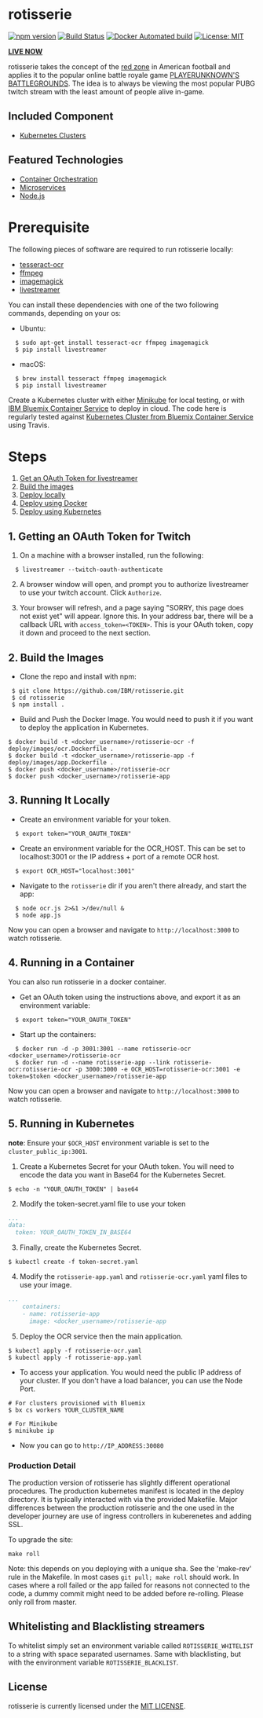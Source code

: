 # rotisserie

[![npm version](https://badge.fury.io/js/pubgredzone.svg)](https://badge.fury.io/js/pubgredzone)
[![Build Status](https://api.travis-ci.org/IBM/rotisserie.svg?branch=master)](https://travis-ci.org/IBM/rotisserie)
[![Docker Automated build](https://img.shields.io/docker/automated/jrottenberg/ffmpeg.svg)](https://hub.docker.com/r/eggshell/rotisserie/)
[![License: MIT](https://img.shields.io/badge/License-MIT-yellow.svg)](https://opensource.org/licenses/MIT)

[**LIVE NOW**](http://pubgred.zone)

rotisserie takes the concept of the [red zone](https://en.wikipedia.org/wiki/Red_zone_(gridiron_football))
in American football and applies it to the popular online battle royale game
[PLAYERUNKNOWN'S BATTLEGROUNDS](https://www.playbattlegrounds.com/main.pu). The
idea is to always be viewing the most popular PUBG twitch stream with the least
amount of people alive in-game.

## Included Component

- [Kubernetes Clusters](https://console.ng.bluemix.net/docs/containers/cs_ov.html#cs_ov)

## Featured Technologies

- [Container Orchestration](https://www.ibm.com/cloud-computing/bluemix/containers)
- [Microservices](https://www.ibm.com/developerworks/community/blogs/5things/entry/5_things_to_know_about_microservices?lang=en)
- [Node.js](https://nodejs.org/)

# Prerequisite

The following pieces of software are required to run rotisserie locally:

* [tesseract-ocr](https://github.com/tesseract-ocr/tesseract)
* [ffmpeg](https://ffmpeg.org/)
* [imagemagick](https://www.imagemagick.org/script/index.php)
* [livestreamer](https://github.com/chrippa/livestreamer)

You can install these dependencies with one of the two following commands,
depending on your os:

* Ubuntu:

```shell
  $ sudo apt-get install tesseract-ocr ffmpeg imagemagick
  $ pip install livestreamer
```

* macOS:

```shell
  $ brew install tesseract ffmpeg imagemagick
  $ pip install livestreamer
```

Create a Kubernetes cluster with either [Minikube](https://kubernetes.io/docs/getting-started-guides/minikube) for local testing, or with [IBM Bluemix Container Service](https://github.com/IBM/container-journey-template/blob/master/README.md) to deploy in cloud. The code here is regularly tested against [Kubernetes Cluster from Bluemix Container Service](https://console.ng.bluemix.net/docs/containers/cs_ov.html#cs_ov) using Travis.

# Steps

1. [Get an OAuth Token for livestreamer](#1-getting-an-oauth-token-for-twitch)
2. [Build the images](#2-build-the-images)
3. [Deploy locally](#3-running-it-locally)
4. [Deploy using Docker](#4-running-in-a-container)
5. [Deploy using Kubernetes](#5-running-in-kubernetes)

## 1. Getting an OAuth Token for Twitch

1. On a machine with a browser installed, run the following:

```shell
  $ livestreamer --twitch-oauth-authenticate
```

2. A browser window will open, and prompt you to authorize livestreamer to use
   your twitch account. Click `Authorize`.

3. Your browser will refresh, and a page saying "SORRY, this page does not exist
   yet" will appear. Ignore this. In your address bar, there will be a callback
   URL with `access_token=<TOKEN>`. This is your OAuth token, copy it down and
   proceed to the next section.

## 2. Build the Images

* Clone the repo and install with npm:

```shell
 $ git clone https://github.com/IBM/rotisserie.git
 $ cd rotisserie
 $ npm install .
```

* Build and Push the Docker Image. You would need to push it if you want to deploy the application in Kubernetes.

```shell
$ docker build -t <docker_username>/rotisserie-ocr -f deploy/images/ocr.Dockerfile .
$ docker build -t <docker_username>/rotisserie-app -f deploy/images/app.Dockerfile .
$ docker push <docker_username>/rotisserie-ocr
$ docker push <docker_username>/rotisserie-app
```

## 3. Running It Locally

* Create an environment variable for your token.

```shell
  $ export token="YOUR_OAUTH_TOKEN"
```

* Create an environment variable for the OCR_HOST. This can be set to localhost:3001
  or the IP address + port of a remote OCR host.

```shell
  $ export OCR_HOST="localhost:3001"
```

* Navigate to the `rotisserie` dir if you aren't there already, and start
  the app:

```shell
  $ node ocr.js 2>&1 >/dev/null &
  $ node app.js
```

Now you can open a browser and navigate to `http://localhost:3000` to watch
rotisserie.

## 4. Running in a Container

You can also run rotisserie in a docker container.

* Get an OAuth token using the instructions above, and export it as an
  environment variable:

```shell
  $ export token="YOUR_OAUTH_TOKEN"
```

* Start up the containers:

```shell
  $ docker run -d -p 3001:3001 --name rotisserie-ocr <docker_username>/rotisserie-ocr
  $ docker run -d --name rotisserie-app --link rotisserie-ocr:rotisserie-ocr -p 3000:3000 -e OCR_HOST=rotisserie-ocr:3001 -e token=$token <docker_username>/rotisserie-app
```

Now you can open a browser and navigate to `http://localhost:3000` to watch
rotisserie.

## 5. Running in Kubernetes

**note**: Ensure your `$OCR_HOST` environment variable is set to the `cluster_public_ip:3001`.

1. Create a Kubernetes Secret for your OAuth token. You will need to encode the data you want in Base64 for the Kubernetes Secret.

```shell
$ echo -n "YOUR_OAUTH_TOKEN" | base64
```

2. Modify the token-secret.yaml file to use your token

```yaml
...
data:
  token: YOUR_OAUTH_TOKEN_IN_BASE64
```

3. Finally, create the Kubernetes Secret.

```shell
$ kubectl create -f token-secret.yaml
```

4. Modify the `rotisserie-app.yaml` and `rotisserie-ocr.yaml` yaml files to use your image.

```yaml
...
    containers:
    - name: rotisserie-app
      image: <docker_username>/rotisserie-app
```

5. Deploy the OCR service then the main application.

```shell
$ kubectl apply -f rotisserie-ocr.yaml
$ kubectl apply -f rotisserie-app.yaml
```

* To access your application. You would need the public IP address of your cluster. If you don't have a load balancer, you can use the Node Port.

```shell
# For clusters provisioned with Bluemix
$ bx cs workers YOUR_CLUSTER_NAME

# For Minikube
$ minikube ip
```

* Now you can go to `http://IP_ADDRESS:30080`

### Production Detail

The production version of rotisserie has slightly different operational procedures. The production kubernetes manifest is located in the deploy directory. It is typically interacted with via the provided Makefile. Major differences between the production rotisserie and the one used in the developer journey are use of ingress controllers in kuberenetes and adding SSL.

To upgrade the site:


```
make roll
```

Note: this depends on you deploying with a unique sha. See the 'make-rev' rule in the Makefile. In most cases ``git pull; make roll`` should work. In cases where a roll failed or the app failed for reasons not connected to the code, a dummy commit might need to be added before re-rolling. Please only roll from master.

## Whitelisting and Blacklisting streamers
To whitelist simply set an environment variable called `ROTISSERIE_WHITELIST` to a string with space separated usernames. Same with blacklisting, but with the environment variable `ROTISSERIE_BLACKLIST`.


## License

rotisserie is currently licensed under the [MIT LICENSE](LICENSE).
